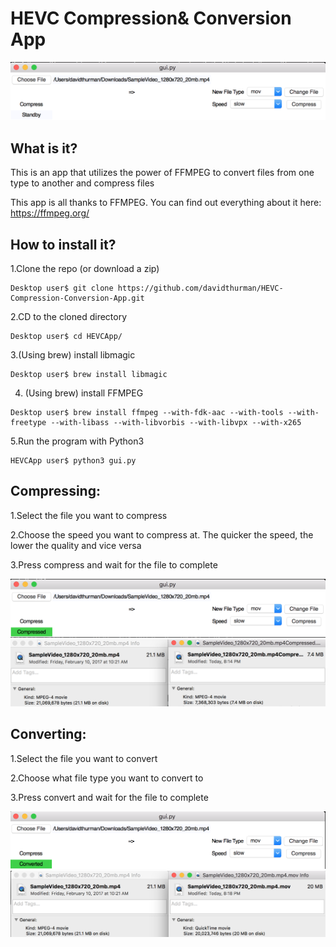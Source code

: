 # HEVC Compression& Conversion App

<p align="center">
  <img src="/images/app.png?raw=true" alt="Main App"/>
</p>


## What is it?

This is an app that utilizes the power of FFMPEG to convert files from one type to another and compress files

This app is all thanks to FFMPEG. You can find out everything about it here:
https://ffmpeg.org/


## How to install it?

1.Clone the repo (or download a zip)
```
Desktop user$ git clone https://github.com/davidthurman/HEVC-Compression-Conversion-App.git
```

2.CD to the cloned directory
```
Desktop user$ cd HEVCApp/
```

3.(Using brew) install libmagic
```
Desktop user$ brew install libmagic
```

4. (Using brew) install FFMPEG
```
Desktop user$ brew install ffmpeg --with-fdk-aac --with-tools --with-freetype --with-libass --with-libvorbis --with-libvpx --with-x265
```

5.Run the program with Python3
```
HEVCApp user$ python3 gui.py
```

## Compressing:

1.Select the file you want to compress

2.Choose the speed you want to compress at. The quicker the speed, the lower the quality and vice versa

3.Press compress and wait for the file to complete

<p align="center">
  <img src="/images/compressed.png?raw=true" alt="Compressing Complete"/>
  <img src="/images/compressedResults.png?raw=true" alt="Compression Results"/>
</p>


## Converting:

1.Select the file you want to convert

2.Choose what file type you want to convert to

3.Press convert and wait for the file to complete

<p align="center">
  <img src="/images/converted.png?raw=true" alt="Conversion Complete"/>
  <img src="/images/convertedResults.png?raw=true" alt="Conversion Results"/>
</p>
